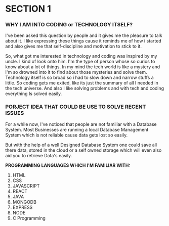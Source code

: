 # SECTION 1

### WHY I AM INTO CODING or TECHNOLOGY ITSELF?

I've been asked this question by people and it gives me the pleasure to talk about it. I like expressing these things cause it reminds me of how i started and also gives me that self-discipline and motivation to stick to it. 

So, what got me interested in technology and coding was inspired by my uncle. I kind of look onto him. I'm the type of person whose so curios to know about a lot of things. In my mind the tech world is like a mystery and I'm so drowned into it to find about those mysteries and solve them. Technology itself is so broad so i had to slow down and narrow stuffs a little. So coding gets me exited, like its just the summary of all I needed in the tech universe. And also I like solving problems and with tech and coding everything Is solved easily.



### PORJECT IDEA THAT COULD BE USE TO SOLVE RECENT ISSUES

For a while now, I've noticed that people are not familiar with a Database System. Most Businesses are running a local Database Management System which is not reliable cause data gets lost so easily.

But with the help of a well Designed Database System one could save all there data, stored in the cloud or a self owned storage which will even also aid you to retrieve Data's easily.



**PROGRAMMING LANGUAGES WHICH I'M FAMILIAR WITH:**

1. HTML
2. CSS
3. JAVASCRIPT
4. REACT
5. JAVA
6. MONGODB
7. EXPRESS
8. NODE
9. C Programming